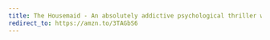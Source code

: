 ```yaml
---
title: The Housemaid - An absolutely addictive psychological thriller with a jaw-dropping twist
redirect_to: https://amzn.to/3TAGbS6
---
```

